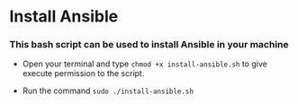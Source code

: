 # Install Ansible

### This bash script can be used to install Ansible in your machine

- Open your terminal and type ```chmod +x install-ansible.sh``` to give execute permission to the script.

- Run the command ```sudo ./install-ansible.sh```

